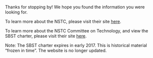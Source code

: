 Thanks for stopping by! We hope you found the information you were looking for. 

To learn more about the NSTC, please visit their site [here](https://www.obamawhitehouse.gov/administration/eop/ostp/nstc).

To learn more about the NSTC Committee on Technology, and view the SBST charter, please visit their site [here](https://obamawhitehouse.archives.gov/administration/eop/ostp/nstc/committees/cot).

Note: The SBST charter expires in early 2017. This is historical material “frozen in time”. The website is no longer updated.
